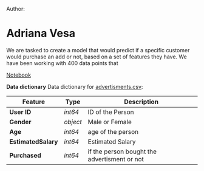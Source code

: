 Author:

# Adriana Vesa


We are tasked to create a model that would predict if a specific customer would purchase an add or not, based on a set of features they have. 
We have been working with 400 data points that    


[Notebook](https://github.com/adrianavesa/logistic_regression_on_ads/blob/main/advertisment_classifiers_standard_scaler.ipynb)


**Data dictionary** 
Data dictionary for [advertisments.csv]([./advertisments.csv]):


				
|Feature|Type|Description|
|---|---|---|
|**User ID**|*int64*|ID of the Person|
|**Gender**|*object*|Male or Female|
|**Age**|*int64*|age of the person|
|**EstimatedSalary**|*int64*|Estimated Salary |
|**Purchased**|*int64*|if the person bought the advertisment or not|
